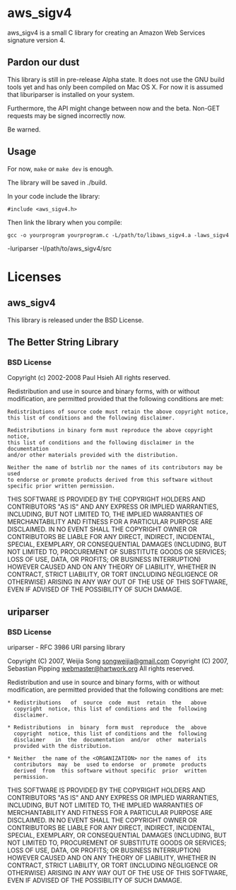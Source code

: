 # aws_sigv4

aws_sigv4 is a small C library for creating an Amazon Web Services signature
version 4.

## Pardon our dust

This library is still in pre-release Alpha state. It does not use the GNU build
tools yet and has only been compiled on Mac OS X. For now it is assumed that
liburiparser is installed on your system.

Furthermore, the API might change between now and the beta. Non-GET requests may
be signed incorrectly now.

Be warned.

## Usage

For now, ```make``` or ```make dev``` is enough.

The library will be saved in ./build.

In your code include the library:

    #include <aws_sigv4.h>

Then link the library when you compile:

    gcc -o yourprogram yourprogram.c -L/path/to/libaws_sigv4.a -laws_sigv4
-luriparser -I/path/to/aws_sigv4/src

# Licenses

## aws_sigv4

This library is released under the BSD License.

## The Better String Library

### BSD License

Copyright (c) 2002-2008 Paul Hsieh
All rights reserved.

Redistribution and use in source and binary forms, with or without 
modification, are permitted provided that the following conditions are met:

    Redistributions of source code must retain the above copyright notice, 
    this list of conditions and the following disclaimer. 

    Redistributions in binary form must reproduce the above copyright notice, 
    this list of conditions and the following disclaimer in the documentation 
    and/or other materials provided with the distribution. 

    Neither the name of bstrlib nor the names of its contributors may be used 
    to endorse or promote products derived from this software without 
    specific prior written permission. 

THIS SOFTWARE IS PROVIDED BY THE COPYRIGHT HOLDERS AND CONTRIBUTORS "AS IS" 
AND ANY EXPRESS OR IMPLIED WARRANTIES, INCLUDING, BUT NOT LIMITED TO, THE 
IMPLIED WARRANTIES OF MERCHANTABILITY AND FITNESS FOR A PARTICULAR PURPOSE 
ARE DISCLAIMED. IN NO EVENT SHALL THE COPYRIGHT OWNER OR CONTRIBUTORS BE 
LIABLE FOR ANY DIRECT, INDIRECT, INCIDENTAL, SPECIAL, EXEMPLARY, OR 
CONSEQUENTIAL DAMAGES (INCLUDING, BUT NOT LIMITED TO, PROCUREMENT OF 
SUBSTITUTE GOODS OR SERVICES; LOSS OF USE, DATA, OR PROFITS; OR BUSINESS 
INTERRUPTION) HOWEVER CAUSED AND ON ANY THEORY OF LIABILITY, WHETHER IN 
CONTRACT, STRICT LIABILITY, OR TORT (INCLUDING NEGLIGENCE OR OTHERWISE) 
ARISING IN ANY WAY OUT OF THE USE OF THIS SOFTWARE, EVEN IF ADVISED OF THE 
POSSIBILITY OF SUCH DAMAGE.

## uriparser

### BSD License

uriparser - RFC 3986 URI parsing library

Copyright (C) 2007, Weijia Song <songweijia@gmail.com>
Copyright (C) 2007, Sebastian Pipping <webmaster@hartwork.org>
All rights reserved.

Redistribution  and use in source and binary forms, with or without
modification,  are permitted provided that the following conditions
are met:

    * Redistributions   of  source  code  must  retain  the   above
      copyright  notice, this list of conditions and the  following
      disclaimer.

    * Redistributions  in  binary  form must  reproduce  the  above
      copyright  notice, this list of conditions and the  following
      disclaimer   in  the  documentation  and/or  other  materials
      provided with the distribution.

    * Neither  the name of the <ORGANIZATION> nor the names of  its
      contributors  may  be  used to endorse  or  promote  products
      derived  from  this software without specific  prior  written
      permission.

THIS SOFTWARE IS PROVIDED BY THE COPYRIGHT HOLDERS AND CONTRIBUTORS
"AS  IS" AND ANY EXPRESS OR IMPLIED WARRANTIES, INCLUDING, BUT  NOT
LIMITED  TO, THE IMPLIED WARRANTIES OF MERCHANTABILITY AND  FITNESS
FOR  A  PARTICULAR  PURPOSE ARE DISCLAIMED. IN NO EVENT  SHALL  THE
COPYRIGHT OWNER OR CONTRIBUTORS BE LIABLE FOR ANY DIRECT, INDIRECT,
INCIDENTAL,    SPECIAL,   EXEMPLARY,   OR   CONSEQUENTIAL   DAMAGES
(INCLUDING,  BUT NOT LIMITED TO, PROCUREMENT OF SUBSTITUTE GOODS OR
SERVICES;  LOSS OF USE, DATA, OR PROFITS; OR BUSINESS INTERRUPTION)
HOWEVER CAUSED AND ON ANY THEORY OF LIABILITY, WHETHER IN CONTRACT,
STRICT  LIABILITY,  OR  TORT (INCLUDING  NEGLIGENCE  OR  OTHERWISE)
ARISING IN ANY WAY OUT OF THE USE OF THIS SOFTWARE, EVEN IF ADVISED
OF THE POSSIBILITY OF SUCH DAMAGE.
